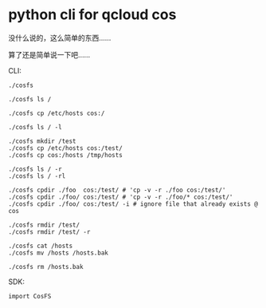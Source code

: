 # python cli for qcloud cos

没什么说的，这么简单的东西……

算了还是简单说一下吧……

CLI:

    ./cosfs

    ./cosfs ls /

    ./cosfs cp /etc/hosts cos:/

    ./cosfs ls / -l

    ./cosfs mkdir /test
    ./cosfs cp /etc/hosts cos:/test/
    ./cosfs cp cos:/hosts /tmp/hosts

    ./cosfs ls / -r
    ./cosfs ls / -rl

    ./cosfs cpdir ./foo  cos:/test/ # 'cp -v -r ./foo cos:/test/'
    ./cosfs cpdir ./foo/ cos:/test/ # 'cp -v -r ./foo/* cos:/test/'
    ./cosfs cpdir ./foo/ cos:/test/ -i # ignore file that already exists @ cos

    ./cosfs rmdir /test/
    ./cosfs rmdir /test/ -r

    ./cosfs cat /hosts
    ./cosfs mv /hosts /hosts.bak

    ./cosfs rm /hosts.bak

SDK:

    import CosFS
